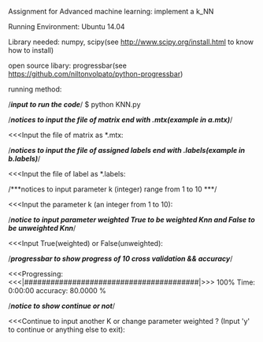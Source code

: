 Assignment for Advanced machine learning: implement a k_NN

Running Environment: Ubuntu 14.04

Library needed: numpy, scipy(see http://www.scipy.org/install.html to know how to install)

open source libary: progressbar(see https://github.com/niltonvolpato/python-progressbar)


running method:

/***input to run the code***/
$ python KNN.py

/***notices to input the file of matrix end with .mtx(example in a.mtx)***/

<<<Input the file of matrix as *.mtx:

/***notices to input the file of assigned labels end with .labels(example in b.labels)***/

<<<Input the file of label as *.labels:

/***notices to input parameter k (integer) range from 1 to 10 ***/

<<<Input the parameter k (an integer from 1 to 10):

/***notice to input parameter weighted True to be weighted Knn and False to be unweighted Knn***/

<<<Input True(weighted) or False(unweighted):

/***progressbar to show progress of 10 cross validation && accuracy***/

<<<Progressing: <<<|########################################|>>> 100% Time: 0:00:00
accuracy: 80.0000   %

/***notice to show continue or not***/

<<<Continue to input another K or change parameter weighted ?
(Input 'y' to continue or anything else to exit): 

